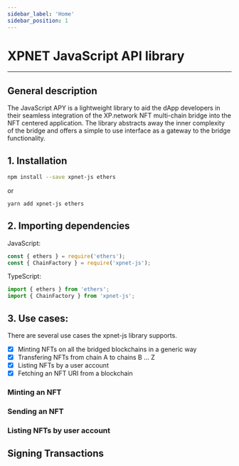 ```yaml
---
sidebar_label: 'Home'
sidebar_position: 1
---
```


# XPNET JavaScript API library

<hr/>

## General description

The JavaScript APY is a lightweight library to aid the dApp developers in their seamless integration of the XP.network NFT multi-chain bridge into the NFT centered application. The library abstracts away the inner complexity of the bridge and offers a simple to use interface as a gateway to the bridge functionality.

## 1. Installation

```bash
npm install --save xpnet-js ethers 
```
or
```bash
yarn add xpnet-js ethers 
```

## 2. Importing dependencies
JavaScript:
```javascript
const { ethers } = require('ethers');
const { ChainFactory } = require('xpnet-js');
```
TypeScript:
```typescript
import { ethers } from 'ethers';
import { ChainFactory } from 'xpnet-js';
```

## 3. Use cases:
There are several use cases the xpnet-js library supports.

- [x] Minting NFTs on all the bridged blockchains in a generic way
- [x] Transfering NFTs from chain A to chains B ... Z
- [x] Listing NFTs by a user account
- [x] Fetching an NFT URI from a blockchain

### Minting an NFT


### Sending an NFT


### Listing NFTs by user account


## Signing Transactions




